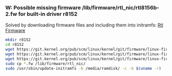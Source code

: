 ### W: Possible missing firmware /lib/firmware/rtl_nic/rtl8156b-2.fw for built-in driver r8152
Solved by downloading firmware files and including them into initramfs:
[Rtl Firmware](https://git.kernel.org/pub/scm/linux/kernel/git/firmware/linux-firmware.git/tree/rtl_nic/)
```bash
mkdir r8152
cd r8152
wget https://git.kernel.org/pub/scm/linux/kernel/git/firmware/linux-firmware.git/tree/rtl_nic/rtl8156a-2.fw
wget https://git.kernel.org/pub/scm/linux/kernel/git/firmware/linux-firmware.git/tree/rtl_nic/rtl8156b-2.fw
wget https://git.kernel.org/pub/scm/linux/kernel/git/firmware/linux-firmware.git/tree/rtl_nic/rtl8153c-1.fw
sudo cp *.fw /lib/firmware/rtl_nic/
sudo /usr/sbin/update-initramfs -b /media/ramdisk/ -c -k $(uname -r)
```